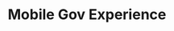 ---
# This topic lives at
# https://digital.gov/topics/mobile-gov-experience

slug: "mobile-gov-experience"

# Topic Title
title: "Mobile Gov Experience"

# description — keep it short and clear
summary: ""


# Weight
weight: 1

# For more information on managing topics,
# see https://github.com/GSA/digitalgov.gov/wiki
---